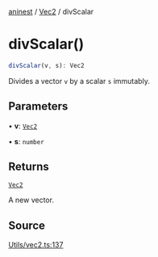 [aninest](../../index.md) / [Vec2](../index.md) / divScalar

# divScalar()

```ts
divScalar(v, s): Vec2
```

Divides a vector `v` by a scalar `s` immutably.

## Parameters

• **v**: [`Vec2`](../type-aliases/Vec2.md)

• **s**: `number`

## Returns

[`Vec2`](../type-aliases/Vec2.md)

A new vector.

## Source

[Utils/vec2.ts:137](https://github.com/zphrs/aninest/blob/60918f7/src/Utils/vec2.ts#L137)
